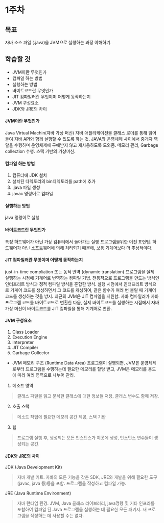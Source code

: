 # 1주차
## 목표
자바 소스 파일 (.java)을 JVM으로 실행하는 과정 이해하기. 

## 학습할 것  
+ JVM이란 무엇인가
+ 컴파일 하는 방법
+ 실행하는 방법
+ 바이트코드란 무엇인가
+ JIT 컴파일러란 무엇이며 어떻게 동작하는지
+ JVM 구성요소
+ JDK와 JRE의 차이

#### JVM이란 무엇인가

Java Virtual Machin(자바 가상 머신)
자바 애플리케이션을 클래스 로더를 통해 읽어 들여 자바 API와 함께 실행할 수 있도록 하는 것.
JAVA와 운영체제 사이에서 중개자 역할을 수행하며 운영체제에 구애받지 않고 재사용하도록 도와줌.
메모리 관리, Garbage collection 수행.
스택 기반의 가상머신.

#### 컴파일 하는 방법

1. 컴퓨터에 JDK 설치
2. 설치된 디렉토리의 bin디렉토리를 path에 추가
3. .java 파일 생성
4. javac 명령어로 컴파일

#### 실행하는 방법
java 명령어로 실행

#### 바이트코드란 무엇인가
특정 하드웨어가 아닌 가상 컴퓨터에서 돌아가는 실행 프로그램을위한 이진 표현법.
하드웨어가 아닌 소프트웨어에 의해 처리되기 때문에, 보통 기계어보다 더 추상적이다.

#### JIT 컴파일러란 무엇이며 어떻게 동작하는지
just-in-time compliation 또는 동적 번역 (dynamic translation)
프로그램을 실제 실행하는 시점에 기계어로 번역하는 컴파일 기법.
전통적으로 프로그램을 만드는 방식인 인터프리트 방식과 정적 컴파일 방식을 혼합한 방식.
실행 시점에서 인터프리트 방식으로 기계어 코드를 생성하면서 그 코드를 캐싱하여, 같은 함수가 여러 번 불릴 때 기계어 코드를 생성하는 것을 방지.
최근의 JVM은 JIT 컴파일을 지원함. 자바 컴파일러가 자바 프로그램 코드를 바이트코드로 변환한 다음, 실제 바이트코드를 실행하는 시점에서 자바 가상 머신이 바이트코드를 JIT 컴파일을 통해 기계어로 변환.

#### JVM 구성요소
1. Class Loader
2. Execution Engine
3. Interpreter
4. JIT Compiler
5. Garbage Collector

+ JVM 메모리 구조 (Runtime Data Area)
프로그램이 실행되면, JVM은 운영체제로부터 프로그램을 수행하는데 필요한 메모리를 할당 받고, JVM은 메모리를 용도에 따라 여러 영역으로 나누어 관리.
1. 메소드 영역
> 클래스 파일을 읽고 분석한 클래스에 대한 정보들 저장, 클래스 변수도 함께 저장.
2. 호출 스택 
> 메소드 작업에 필요한 메모리 공간 제공, 스택 기반
3. 힙
> 프로그램 실행 후, 생성되는 모든 인스턴스가 이곳에 생성, 인스턴스 변수들이 생성되는 공간.

#### JDK와 JRE의 차이
JDK (Java Development Kit)
> 자바 개발 키트. 자바의 모든 기능을 갖춘 SDK, JRE와 개발을 위해 필요한 도구(javac, java 등)등을 포함. 프로그램을 작성하고 컴파일 가능.

JRE (Java Runtime Environment)
> 자바 런타임 환경. JVM, Java 클래스 라이브러리, java명령 및 기타 인프라를 포함하여 컴파일 된 Java 프로그램을 실행하는 데 필요한 모든 패키지. 새 프로그램을 작성하는 데 사용할 수는 없다.